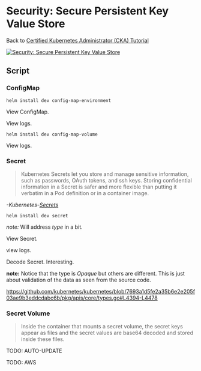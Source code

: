 # Security: Secure Persistent Key Value Store

Back to [Certified Kubernetes Administrator (CKA) Tutorial](https://github.com/larkintuckerllc/k8s-cka-tutorial)

[![Security: Secure Persistent Key Value Store](http://img.youtube.com/vi/XXXXX/0.jpg)]()

## Script

### ConfigMap

```plaintext
helm install dev config-map-environment
```

View ConfigMap.

View logs.

```plaintext
helm install dev config-map-volume
```

View logs.

### Secret

> Kubernetes Secrets let you store and manage sensitive information, such as passwords, OAuth tokens, and ssh keys. Storing confidential information in a Secret is safer and more flexible than putting it verbatim in a Pod definition or in a container image.

*-Kubernetes-[Secrets](https://kubernetes.io/docs/concepts/configuration/secret/)*

```plaintext
helm install dev secret
```

*note:* Will address *type* in a bit.

View Secret.

view logs.

Decode Secret. Interesting.

**note:** Notice that the type is *Opaque* but others are different. This is just about validation of the data as seen from the source code.

https://github.com/kubernetes/kubernetes/blob/7693a1d5fe2a35b6e2e205f03ae9b3eddcdabc6b/pkg/apis/core/types.go#L4394-L4478

### Secret Volume

> Inside the container that mounts a secret volume, the secret keys appear as files and the secret values are base64 decoded and stored inside these files.

TODO: AUTO-UPDATE

TODO: AWS
